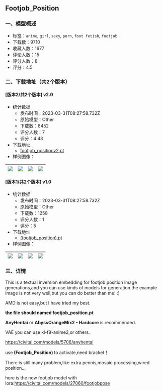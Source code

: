 ## Footjob_Position
### 一、模型概述

- 标签：`anime`, `girl`, `sexy`, `porn`, `foot fetish`, `footjob`
- 下载数：9710
- 收藏人数：1677
- 评论人数：15
- 评分人数：8
- 评分：4.5

### 二、下载地址（共2个版本）

#### [版本2/共2个版本] v2.0

- 统计数据
  - 发布时间：2023-03-31T08:27:58.732Z
  - 原始模型：Other
  - 下载数：8452
  - 评分人数：7
  - 评分：4.43
- 下载地址
  - [footjob_positionv2.pt](https://civitai.com/api/download/models/16673)
- 样例图像：

| <img src="https://image.civitai.com/xG1nkqKTMzGDvpLrqFT7WA/3732194a-1e33-4d17-1e2f-bf9456b89000/width=450/170939.jpeg" /> | <img src="https://image.civitai.com/xG1nkqKTMzGDvpLrqFT7WA/efd11aa6-7360-4bde-3253-9b8dfe84fd00/width=450/170938.jpeg" /> | <img src="https://image.civitai.com/xG1nkqKTMzGDvpLrqFT7WA/0ee1e179-df56-425a-57be-5937630dce00/width=450/168177.jpeg" /> | <img src="https://image.civitai.com/xG1nkqKTMzGDvpLrqFT7WA/fe4befd8-e08c-4399-b5e6-8380fd1d5e00/width=450/170937.jpeg" /> |
| ---- | ---- | ---- | ---- |

#### [版本1/共2个版本] v1.0

- 统计数据
  - 发布时间：2023-03-31T08:27:58.732Z
  - 原始模型：Other
  - 下载数：1258
  - 评分人数：1
  - 评分：5
- 下载地址
  - [(footjob_position).pt](https://civitai.com/api/download/models/14354)
- 样例图像：

| <img src="https://image.civitai.com/xG1nkqKTMzGDvpLrqFT7WA/cd532cf6-ad14-4b76-302c-9ab30ddd3000/width=450/139829.jpeg" /> | <img src="https://image.civitai.com/xG1nkqKTMzGDvpLrqFT7WA/d6a860f2-5f97-4e6f-0cee-5655391b0c00/width=450/140430.jpeg" /> | <img src="https://image.civitai.com/xG1nkqKTMzGDvpLrqFT7WA/498e3272-5f80-4b6a-1036-c09b7e7cad00/width=450/139837.jpeg" /> | <img src="https://image.civitai.com/xG1nkqKTMzGDvpLrqFT7WA/f628960e-7cc2-4129-cf84-d4d807054600/width=450/140429.jpeg" /> |
| ---- | ---- | ---- | ---- |


### 三、详情
<p>This is a textual inversion embedding for footjob position image generations,and you can use kinds of models for generation.the example image is not very well,but you can do better than me! :)</p><p>AMD is not easy,but I have tried my best.</p><p><strong>the file should named footjob_position.pt</strong></p><p><strong>AnyHentai</strong> or <strong>AbyssOrangeMix2 - Hardcore</strong> is recommended.</p><p>VAE you can use kl-f8-anime2,or others.</p><p><a target="_blank" rel="ugc" href="https://civitai.com/models/5706/anyhentai">https://civitai.com/models/5706/anyhentai</a></p><p>use<strong> (Footjob_Position) </strong>to activate,need bracket！</p><p>There is still many problem,like extra pennis,mosaic processing,wired position...</p><p>here is the new footjob model with lora:<a target="_blank" rel="ugc" href="https://civitai.com/models/27060/footjobpose">https://civitai.com/models/27060/footjobpose</a></p>